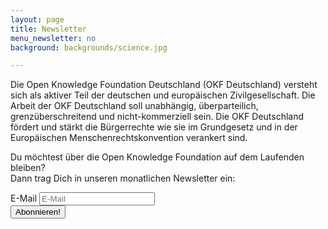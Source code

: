 ```yaml
---
layout: page
title: Newsletter
menu_newsletter: no
background: backgrounds/science.jpg

---
```

Die Open Knowledge Foundation Deutschland (OKF Deutschland) versteht sich als aktiver Teil der deutschen und europäischen Zivilgesellschaft. Die Arbeit der OKF Deutschland soll unabhängig, überparteilich, grenzüberschreitend und nicht-kommerziell sein. Die OKF Deutschland fördert und stärkt die Bürgerrechte wie sie im Grundgesetz und in der Europäischen Menschenrechtskonvention verankert sind.


<form action="//okfn.us5.list-manage.com/subscribe/post?u=929f1e07936386d34833e20d1&amp;id=4ed2decd59" method="post" id="mc-embedded-subscribe-form" name="mc-embedded-subscribe-form" class="text-center mc-form" target="_blank" role="form">
<p>
Du möchtest über die Open Knowledge Foundation auf dem Laufenden bleiben?
<br>
Dann trag Dich in unseren monatlichen Newsletter ein:
</p>
<div class="row">
<div class="col-lg-5 col-lg-offset-2">
<label for="mce-EMAIL" class="sr-only" >E-Mail</label>
<input type="email" value="" name="EMAIL" class="form-control" id="mce-EMAIL" placeholder="E-Mail" required >
</div>
<div class="col-lg-3">
<button type="submit" name="subscribe" id="mc-embedded-subscribe" class="btn btn-default">Abonnieren!</button>
<div style="position: absolute; left: -5000px;">
<input type="text" name="b_929f1e07936386d34833e20d1_bb63fcab72" value="">
<!-- set to newsletter only-->
<input type="checkbox" value="1" checked="checked" name="group[16985][1]" id="mce-group[16985]-16985-0" style="display:none;">
</div>
</div>
</div>
</form>
 